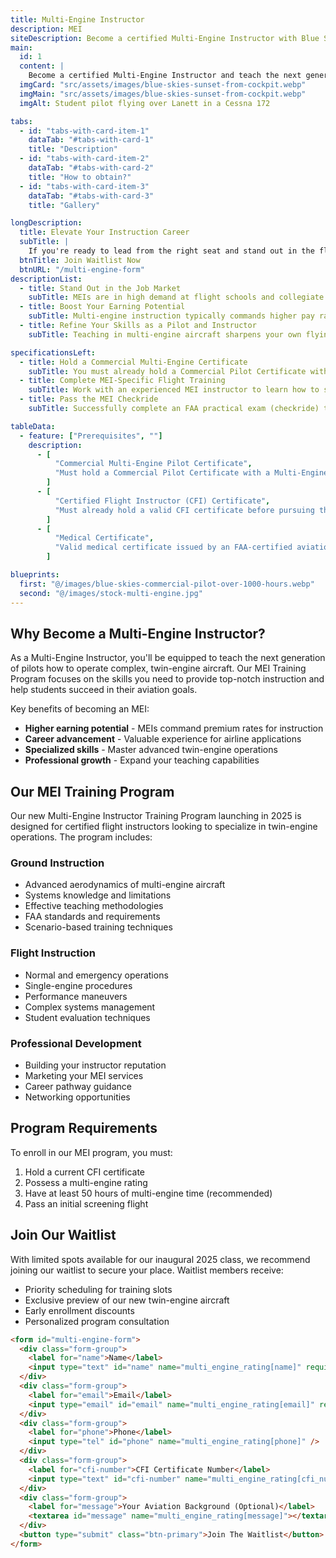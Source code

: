 ```yaml
---
title: Multi-Engine Instructor
description: MEI
siteDescription: Become a certified Multi-Engine Instructor with Blue Skies Above’s 2025 MEI program in Lanett, Alabama. Teach twin-engine pilots, boost your earning potential, and advance your aviation career. Join the waitlist today!
main:
  id: 1
  content: |
    Become a certified Multi-Engine Instructor and teach the next generation of twin-engine pilots with our new MEI program launching in 2025.
  imgCard: "src/assets/images/blue-skies-sunset-from-cockpit.webp"
  imgMain: "src/assets/images/blue-skies-sunset-from-cockpit.webp"
  imgAlt: Student pilot flying over Lanett in a Cessna 172

tabs:
  - id: "tabs-with-card-item-1"
    dataTab: "#tabs-with-card-1"
    title: "Description"
  - id: "tabs-with-card-item-2"
    dataTab: "#tabs-with-card-2"
    title: "How to obtain?"
  - id: "tabs-with-card-item-3"
    dataTab: "#tabs-with-card-3"
    title: "Gallery"

longDescription:
  title: Elevate Your Instruction Career
  subTitle: |
    If you're ready to lead from the right seat and stand out in the flight training world, becoming a Multi-Engine Instructor (MEI) is your next big move. This advanced certification allows you to teach complex twin-engine operations, opening new doors for both professional growth and earning potential. At Blue Skies Above, our MEI Training Program , launching in 2025 , is built to help you master the intricacies of multi-engine instruction with confidence and precision. Spaces will be limited, so join the waitlist today and take the next step toward becoming a high-demand aviation educator.
  btnTitle: Join Waitlist Now
  btnURL: "/multi-engine-form"
descriptionList:
  - title: Stand Out in the Job Market
    subTitle: MEIs are in high demand at flight schools and collegiate programs. Adding this certification gives you a competitive edge and unlocks more advanced teaching opportunities.
  - title: Boost Your Earning Potential
    subTitle: Multi-engine instruction typically commands higher pay rates than single-engine training, allowing you to build hours while earning more.
  - title: Refine Your Skills as a Pilot and Instructor
    subTitle: Teaching in multi-engine aircraft sharpens your own flying skills, from emergency procedures to energy management and advanced systems knowledge.

specificationsLeft:
  - title: Hold a Commercial Multi-Engine Certificate
    subTitle: You must already hold a Commercial Pilot Certificate with a Multi-Engine Rating. Many candidates pursue this after becoming a Certified Flight Instructor (CFI).
  - title: Complete MEI-Specific Flight Training
    subTitle: Work with an experienced MEI instructor to learn how to safely and effectively teach multi-engine flight, including VMC demos, engine-out procedures, and instructional techniques.
  - title: Pass the MEI Checkride
    subTitle: Successfully complete an FAA practical exam (checkride) that includes both an oral test and a flight test, where you’ll demonstrate your ability to instruct in a twin-engine aircraft.

tableData:
  - feature: ["Prerequisites", ""]
    description:
      - [
          "Commercial Multi-Engine Pilot Certificate",
          "Must hold a Commercial Pilot Certificate with a Multi-Engine Rating.",
        ]
      - [
          "Certified Flight Instructor (CFI) Certificate",
          "Must already hold a valid CFI certificate before pursuing the MEI rating.",
        ]
      - [
          "Medical Certificate",
          "Valid medical certificate issued by an FAA-certified aviation medical examiner.",
        ]

blueprints:
  first: "@/images/blue-skies-commercial-pilot-over-1000-hours.webp"
  second: "@/images/stock-multi-engine.jpg"
---
```


## Why Become a Multi-Engine Instructor?

As a Multi-Engine Instructor, you'll be equipped to teach the next generation of pilots how to operate complex, twin-engine aircraft. Our MEI Training Program focuses on the skills you need to provide top-notch instruction and help students succeed in their aviation goals.

Key benefits of becoming an MEI:

- **Higher earning potential** - MEIs command premium rates for instruction
- **Career advancement** - Valuable experience for airline applications
- **Specialized skills** - Master advanced twin-engine operations
- **Professional growth** - Expand your teaching capabilities

## Our MEI Training Program

Our new Multi-Engine Instructor Training Program launching in 2025 is designed for certified flight instructors looking to specialize in twin-engine operations. The program includes:

### Ground Instruction

- Advanced aerodynamics of multi-engine aircraft
- Systems knowledge and limitations
- Effective teaching methodologies
- FAA standards and requirements
- Scenario-based training techniques

### Flight Instruction

- Normal and emergency operations
- Single-engine procedures
- Performance maneuvers
- Complex systems management
- Student evaluation techniques

### Professional Development

- Building your instructor reputation
- Marketing your MEI services
- Career pathway guidance
- Networking opportunities

## Program Requirements

To enroll in our MEI program, you must:

1. Hold a current CFI certificate
2. Possess a multi-engine rating
3. Have at least 50 hours of multi-engine time (recommended)
4. Pass an initial screening flight

## Join Our Waitlist

With limited spots available for our inaugural 2025 class, we recommend joining our waitlist to secure your place. Waitlist members receive:

- Priority scheduling for training slots
- Exclusive preview of our new twin-engine aircraft
- Early enrollment discounts
- Personalized program consultation

```html
<form id="multi-engine-form">
  <div class="form-group">
    <label for="name">Name</label>
    <input type="text" id="name" name="multi_engine_rating[name]" required />
  </div>
  <div class="form-group">
    <label for="email">Email</label>
    <input type="email" id="email" name="multi_engine_rating[email]" required />
  </div>
  <div class="form-group">
    <label for="phone">Phone</label>
    <input type="tel" id="phone" name="multi_engine_rating[phone]" />
  </div>
  <div class="form-group">
    <label for="cfi-number">CFI Certificate Number</label>
    <input type="text" id="cfi-number" name="multi_engine_rating[cfi_number]" />
  </div>
  <div class="form-group">
    <label for="message">Your Aviation Background (Optional)</label>
    <textarea id="message" name="multi_engine_rating[message]"></textarea>
  </div>
  <button type="submit" class="btn-primary">Join The Waitlist</button>
</form>
```
